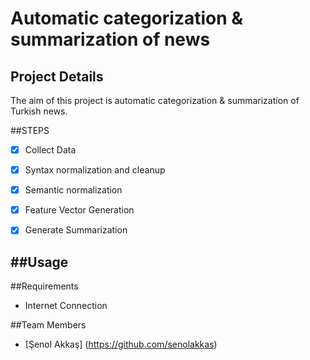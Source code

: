 # Automatic categorization & summarization of news

## Project Details

The aim of this project is automatic categorization & summarization of Turkish news.

##STEPS
- [x] Collect Data
- [x] Syntax normalization and cleanup
- [x] Semantic normalization
- [x] Feature Vector Generation
- [x] Generate Summarization

 
##Usage
  -
        
##Requirements

  - Internet Connection

##Team Members 

  * [Şenol Akkaş] (https://github.com/senolakkas)

